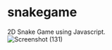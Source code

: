 # snakegame
2D Snake Game using Javascript.  
![Screenshot (131)](https://user-images.githubusercontent.com/109027538/189534047-aa3229b5-32a2-4458-a223-d2249f59d30e.png)
